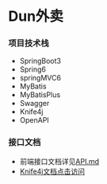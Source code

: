 # Dun外卖

### 项目技术栈

* SpringBoot3
* Spring6
* springMVC6
* MyBatis
* MyBatisPlus
* Swagger
* Knife4j
* OpenAPI

### 接口文档

* 前端接口文档详见[API.md](API.md)
* [Knife4j文档点击访问](http://localhost:8080/buyer/doc.html#/default/order%E5%8F%82%E6%95%B0/create)

